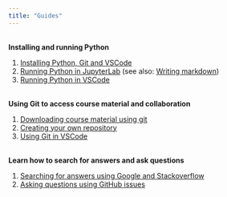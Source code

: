 ```yaml
---
title: "Guides"
---
```


<br /> **Installing and running Python**

1. [Installing Python, Git and VSCode](/guides/python-setup)
2. [Running Python in JupyterLab](/guides/jupyterlab) (see also: [Writing markdown](https://www.markdownguide.org/basic-syntax/))
3. [Running Python in VSCode](/guides/vscode-basics)

<br /> **Using Git to access course material and collaboration**

1. [Downloading course material using git](/guides/git-jupyterlab)
2. [Creating your own repository](/guides/make-repo)
3. [Using Git in VSCode](/guides/vscode-git)


<br />**Learn how to search for answers and ask questions**

1. [Searching for answers using Google and Stackoverflow](/guides/searching)
2. [Asking questions using GitHub issues](/guides/github-issues)

